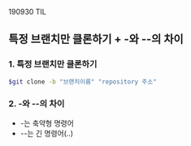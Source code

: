 190930 TIL



## 특정 브랜치만 클론하기 + -와 --의 차이



### 1. 특정 브랜치만 클론하기

```bash
$git clone -b "브랜치이름" "repository 주소"
```





### 2. -와 --의 차이

- -는 축약형 명령어
- --는 긴 명령어(..)

